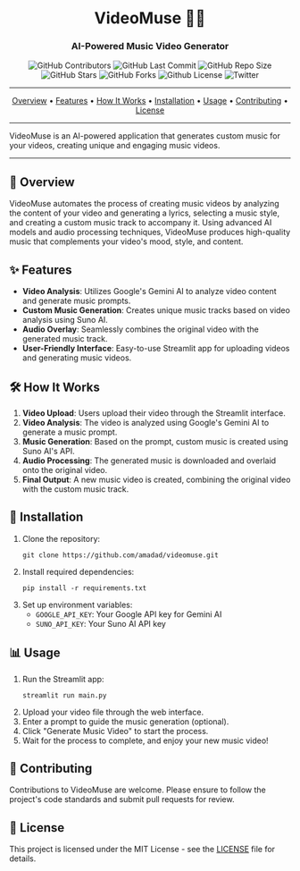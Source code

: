 <div align="center">

# VideoMuse 🎵🎥

### AI-Powered Music Video Generator

<p>
<img alt="GitHub Contributors" src="https://img.shields.io/github/contributors/amadad/videomuse" />
<img alt="GitHub Last Commit" src="https://img.shields.io/github/last-commit/amadad/videomuse" />
<img alt="GitHub Repo Size" src="https://img.shields.io/github/repo-size/amadad/videomuse" />
<img alt="GitHub Stars" src="https://img.shields.io/github/stars/amadad/videomuse" />
<img alt="GitHub Forks" src="https://img.shields.io/github/forks/amadad/videomuse" />
<img alt="Github License" src="https://img.shields.io/badge/License-MIT-yellow.svg" />
<img alt="Twitter" src="https://img.shields.io/twitter/follow/amadad?style=social" />
</p>

</div>

-----

<p align="center">
  <a href="#-overview">Overview</a> •
  <a href="#-features">Features</a> •
  <a href="#-how-it-works">How It Works</a> •
  <a href="#-installation">Installation</a> •
  <a href="#-usage">Usage</a> •
  <a href="#-contributing">Contributing</a> •
  <a href="#-license">License</a>
</p>

-----

VideoMuse is an AI-powered application that generates custom music for your videos, creating unique and engaging music videos.

-----

## 📖 Overview

VideoMuse automates the process of creating music videos by analyzing the content of your video and generating a lyrics, selecting a music style, and creating a custom music track to accompany it. Using advanced AI models and audio processing techniques, VideoMuse produces high-quality music that complements your video's mood, style, and content.

## ✨ Features

* **Video Analysis**: Utilizes Google's Gemini AI to analyze video content and generate music prompts.
* **Custom Music Generation**: Creates unique music tracks based on video analysis using Suno AI.
* **Audio Overlay**: Seamlessly combines the original video with the generated music track.
* **User-Friendly Interface**: Easy-to-use Streamlit app for uploading videos and generating music videos.

## 🛠 How It Works

1. **Video Upload**: Users upload their video through the Streamlit interface.
2. **Video Analysis**: The video is analyzed using Google's Gemini AI to generate a music prompt.
3. **Music Generation**: Based on the prompt, custom music is created using Suno AI's API.
4. **Audio Processing**: The generated music is downloaded and overlaid onto the original video.
5. **Final Output**: A new music video is created, combining the original video with the custom music track.

## 🚀 Installation

1. Clone the repository:
   ```
   git clone https://github.com/amadad/videomuse.git
   ```
2. Install required dependencies:
   ```
   pip install -r requirements.txt
   ```
3. Set up environment variables:
   - `GOOGLE_API_KEY`: Your Google API key for Gemini AI
   - `SUNO_API_KEY`: Your Suno AI API key

## 📊 Usage

1. Run the Streamlit app:
   ```
   streamlit run main.py
   ```
2. Upload your video file through the web interface.
3. Enter a prompt to guide the music generation (optional).
4. Click "Generate Music Video" to start the process.
5. Wait for the process to complete, and enjoy your new music video!

## 🤝 Contributing

Contributions to VideoMuse are welcome. Please ensure to follow the project's code standards and submit pull requests for review.

## 📄 License

This project is licensed under the MIT License - see the [LICENSE](LICENSE) file for details.